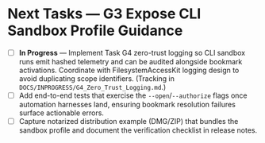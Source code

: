 # Next Tasks — G3 Expose CLI Sandbox Profile Guidance

- [ ] **In Progress** — Implement Task G4 zero-trust logging so CLI sandbox runs emit hashed telemetry and can be audited alongside bookmark activations. Coordinate with FilesystemAccessKit logging design to avoid duplicating scope identifiers. (Tracking in `DOCS/INPROGRESS/G4_Zero_Trust_Logging.md`.)
- [ ] Add end-to-end tests that exercise the `--open`/`--authorize` flags once automation harnesses land, ensuring bookmark resolution failures surface actionable errors.
- [ ] Capture notarized distribution example (DMG/ZIP) that bundles the sandbox profile and document the verification checklist in release notes.
